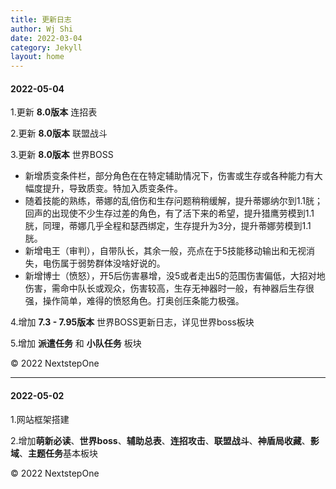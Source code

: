 ```yaml
---
title: 更新日志
author: Wj Shi
date: 2022-03-04
category: Jekyll
layout: home
---
```




#### 2022-05-04

1.更新 **8.0版本** 连招表

2.更新 **8.0版本** 联盟战斗

3.更新 **8.0版本** 世界BOSS

- 新增质变条件栏，部分角色在在特定辅助情况下，伤害或生存或各种能力有大幅度提升，导致质变。特加入质变条件。
- 随着技能的熟练，蒂娜的乱倍伤和生存问题稍稍缓解，提升蒂娜纳尔到1.1胱；回声的出现使不少生存过差的角色，有了活下来的希望，提升猎鹰劳模到1.1胱，同理，蒂娜几乎全程和瑟西绑定，生存提升为3分，提升蒂娜劳模到1.1胱。
- 新增电王（审判），自带队长，其余一般，亮点在于5技能移动输出和无视消失，电伤属于弱势群体没啥好说的。
- 新增博士（愤怒），开5后伤害暴增，没5或者走出5的范围伤害偏低，大招对地伤害，需命中队长或观众，伤害较高，生存无神器时一般，有神器后生存很强，操作简单，难得的愤怒角色。打奥创压条能力极强。

4.增加 **7.3 - 7.95版本** 世界BOSS更新日志，详见世界boss板块

5.增加 **派遣任务** 和 **小队任务** 板块

© 2022 NextstepOne

------

#### 2022-05-02

1.网站框架搭建

2.增加**萌新必读**、**世界boss**、**辅助总表**、**连招攻击**、**联盟战斗**、**神盾局收藏**、**影域**、**主题任务**基本板块

© 2022 NextstepOne
